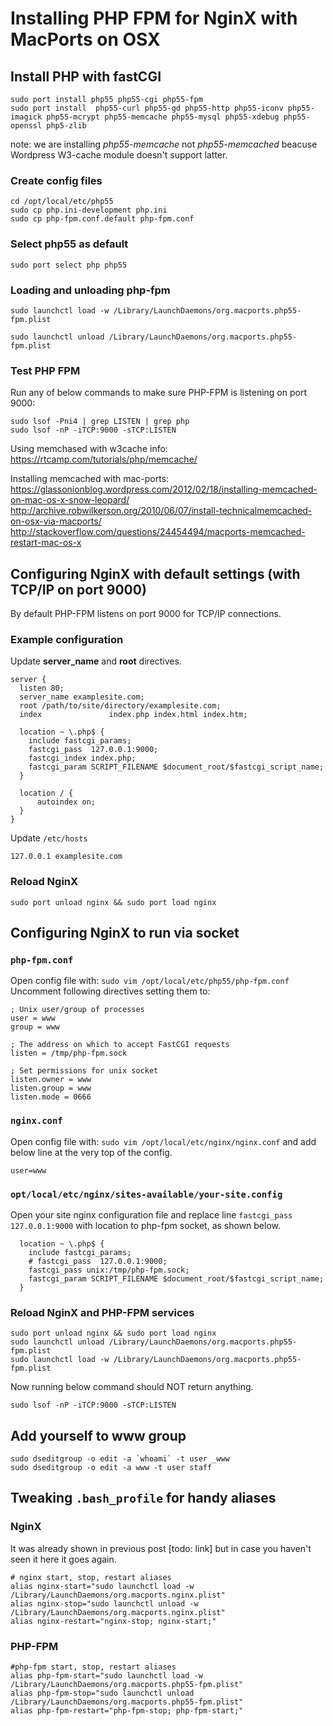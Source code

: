 # Installing PHP FPM for NginX with MacPorts on OSX

## Install PHP with fastCGI

```
sudo port install php55 php55-cgi php55-fpm
sudo port install  php55-curl php55-gd php55-http php55-iconv php55-imagick php55-mcrypt php55-memcache php55-mysql php55-xdebug php55-openssl php5-zlib
``` 
note: 
we are installing _php55-memcache_ not _php55-memcached_ beacuse Wordpress W3-cache module doesn't support latter.

### Create config files
```
cd /opt/local/etc/php55
sudo cp php.ini-development php.ini
sudo cp php-fpm.conf.default php-fpm.conf
```

### Select php55 as default
```
sudo port select php php55
```

### Loading and unloading php-fpm
```
sudo launchctl load -w /Library/LaunchDaemons/org.macports.php55-fpm.plist
```

```
sudo launchctl unload /Library/LaunchDaemons/org.macports.php55-fpm.plist
```
### Test PHP FPM

Run any of below commands to make sure PHP-FPM is listening on port 9000:
```
sudo lsof -Pni4 | grep LISTEN | grep php
sudo lsof -nP -iTCP:9000 -sTCP:LISTEN
```
Using memchased with w3cache info:  
https://rtcamp.com/tutorials/php/memcache/

Installing memcached with mac-ports:   
https://glassonionblog.wordpress.com/2012/02/18/installing-memcached-on-mac-os-x-snow-leopard/
http://archive.robwilkerson.org/2010/06/07/install-technicalmemcached-on-osx-via-macports/
http://stackoverflow.com/questions/24454494/macports-memcached-restart-mac-os-x


## Configuring NginX with default settings (with TCP/IP on port 9000)

By default PHP-FPM listens on port 9000 for TCP/IP connections.

### Example configuration

Update __server_name__ and __root__ directives.

```
server {
  listen 80;
  server_name examplesite.com;
  root /path/to/site/directory/examplesite.com;
  index               index.php index.html index.htm;

  location ~ \.php$ {
    include fastcgi_params;
    fastcgi_pass  127.0.0.1:9000;
    fastcgi_index index.php;
    fastcgi_param SCRIPT_FILENAME $document_root/$fastcgi_script_name;
  }

  location / {
      autoindex on;
  }
}
```

Update `/etc/hosts`
```
127.0.0.1 examplesite.com
```

### Reload NginX
```
sudo port unload nginx && sudo port load nginx
```

## Configuring NginX to run via socket

### `php-fpm.conf`
Open config file with: `sudo vim /opt/local/etc/php55/php-fpm.conf`  
Uncomment following directives setting them to:
```
; Unix user/group of processes
user = www
group = www

; The address on which to accept FastCGI requests
listen = /tmp/php-fpm.sock

; Set permissions for unix socket
listen.owner = www
listen.group = www
listen.mode = 0666
```

### `nginx.conf`
Open config file with: `sudo vim /opt/local/etc/nginx/nginx.conf`
and add below line at the very top of the config.

```
user=www
```

### `opt/local/etc/nginx/sites-available/your-site.config`
Open your site nginx configuration file and replace line `fastcgi_pass  127.0.0.1:9000` with location to php-fpm socket, as shown below.

```
  location ~ \.php$ {
    include fastcgi_params;    
    # fastcgi_pass  127.0.0.1:9000;
    fastcgi_pass unix:/tmp/php-fpm.sock;
    fastcgi_param SCRIPT_FILENAME $document_root/$fastcgi_script_name;
  }
```

### Reload NginX and PHP-FPM services
```
sudo port unload nginx && sudo port load nginx
sudo launchctl unload /Library/LaunchDaemons/org.macports.php55-fpm.plist
sudo launchctl load -w /Library/LaunchDaemons/org.macports.php55-fpm.plist
```

Now running below command should NOT return anything.
```
sudo lsof -nP -iTCP:9000 -sTCP:LISTEN
```

## Add yourself to www group

```
sudo dseditgroup -o edit -a `whoami` -t user _www
sudo dseditgroup -o edit -a www -t user staff
```
## Tweaking `.bash_profile` for handy aliases

### NginX

It was already shown in previous post [todo: link] but in case you haven't seen it here it goes again.

```
# nginx start, stop, restart aliases
alias nginx-start="sudo launchctl load -w /Library/LaunchDaemons/org.macports.nginx.plist"
alias nginx-stop="sudo launchctl unload -w /Library/LaunchDaemons/org.macports.nginx.plist"
alias nginx-restart="nginx-stop; nginx-start;"
```

### PHP-FPM

```
#php-fpm start, stop, restart aliases
alias php-fpm-start="sudo launchctl load -w /Library/LaunchDaemons/org.macports.php55-fpm.plist"
alias php-fpm-stop="sudo launchctl unload /Library/LaunchDaemons/org.macports.php55-fpm.plist"
alias php-fpm-restart="php-fpm-stop; php-fpm-start;"
```
